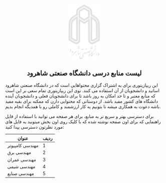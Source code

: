 <p align="center">
  <a href="https://github.com/MosFazli/todolist" target="_blank">
    <img alt="لوگوی دانشگاه صنعتی شاهرود" width="100" src="https://raw.githubusercontent.com/mosfazli-x/shahrood-university-of-technology/main/Images/Logo/White/Logo%20Full.png">
  </a>
</p>
<h2 align="center">لیست منابع درسی دانشگاه صنعتی شاهرود</h2>

این ریپازیتوری برای به اشتراک گزاری محتواهایی است که در دانشگاه صنعتی شاهرود اساتید و دانشجویان از آن استفاده می کنند.
توی این ریپازیتوری تمام سعی بر این است که منابع معتبر و تا حد امکان به روز باشد تا برای دانشجویان فعلی و دانشجویان آینده دانشگاه های کشور مفید باشد.
از دوستانی که محتوایی دارن که ممکنه برای بقیه مفید باشه دعوت به همکاری میشه تا بتونیم یه کار ارزشمند و کاملی رو با همدیگه انجام بدیم.

برای دسترسی بهتر و سریع تر به منابع، برای هر صفحه می توانید با استفاده از فایل راهنمایی که برای اون صفحه نوشته شده که با کلیک روی اون بخش میتونید به فایل های مورد نظرتون دسترسی یپدا کنید:

| عنوان  | ردیف |
| ------------- | ------------- |
| مهندسی کامپیوتر  | 1 |
| مهندسی برق | 2 |
| مهندسی عمران  | 3 |
| مهندسی شیمی  | 4 |
| مهندسی صنایع  | 5 |
